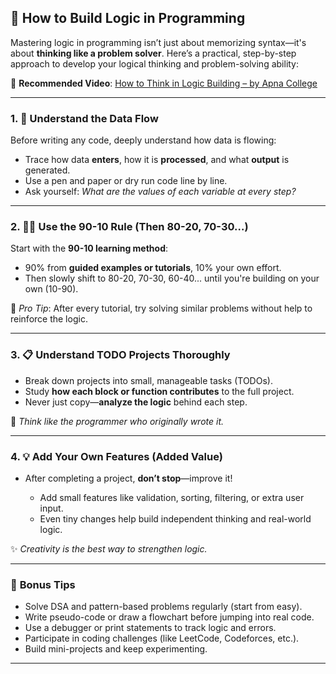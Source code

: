 

## 🧠 How to Build Logic in Programming

Mastering logic in programming isn’t just about memorizing syntax—it's about **thinking like a problem solver**. Here’s a practical, step-by-step approach to develop your logical thinking and problem-solving ability:

🔗 **Recommended Video**: [How to Think in Logic Building – by Apna College](https://www.youtube.com/watch?v=HbNfCM4ilBQ)

---

### 1. 🔄 **Understand the Data Flow**

Before writing any code, deeply understand how data is flowing:

* Trace how data **enters**, how it is **processed**, and what **output** is generated.
* Use a pen and paper or dry run code line by line.
* Ask yourself: *What are the values of each variable at every step?*

---

### 2. 🧑‍🏫 **Use the 90-10 Rule (Then 80-20, 70-30…)**

Start with the **90-10 learning method**:

* 90% from **guided examples or tutorials**, 10% your own effort.
* Then slowly shift to 80-20, 70-30, 60-40... until you're building on your own (10-90).

📝 *Pro Tip*: After every tutorial, try solving similar problems without help to reinforce the logic.

---

### 3. 📋 **Understand TODO Projects Thoroughly**

* Break down projects into small, manageable tasks (TODOs).
* Study **how each block or function contributes** to the full project.
* Never just copy—**analyze the logic** behind each step.

🧠 *Think like the programmer who originally wrote it.*

---

### 4. 💡 **Add Your Own Features (Added Value)**

* After completing a project, **don’t stop**—improve it!

  * Add small features like validation, sorting, filtering, or extra user input.
  * Even tiny changes help build independent thinking and real-world logic.

✨ *Creativity is the best way to strengthen logic.*

---

### 🌱 **Bonus Tips**

* Solve DSA and pattern-based problems regularly (start from easy).
* Write pseudo-code or draw a flowchart before jumping into real code.
* Use a debugger or print statements to track logic and errors.
* Participate in coding challenges (like LeetCode, Codeforces, etc.).
* Build mini-projects and keep experimenting.

---
